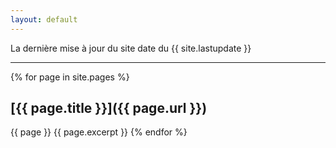 ```yaml
---
layout: default
---
```


La dernière mise à jour du site date du {{ site.lastupdate }} 

*****

{% for page in site.pages %}
## [{{ page.title }}]({{ page.url }})
{{ page }}
{{ page.excerpt }}
{% endfor %}
